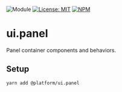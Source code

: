 ![Module](https://img.shields.io/badge/%40platform-ui.panel-%23EA4E7E.svg)
[![License: MIT](https://img.shields.io/badge/license-MIT-blue.svg)](https://opensource.org/licenses/MIT)
[![NPM](https://img.shields.io/npm/v/@platform/ui.panel.svg?colorB=blue&style=flat)](https://www.npmjs.com/package/@platform/ui.panel)

# ui.panel
Panel container components and behaviors.

## Setup

    yarn add @platform/ui.panel



